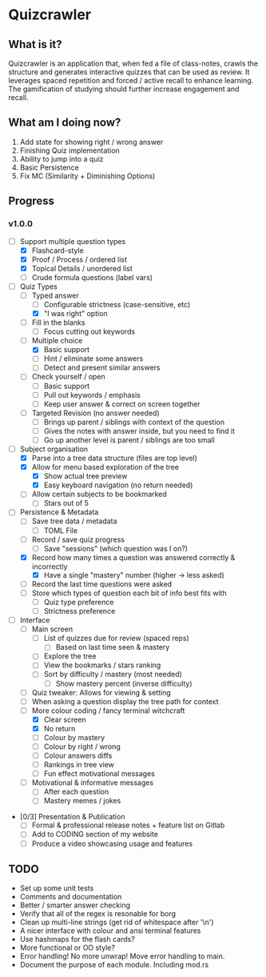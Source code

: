 # Quizcrawler

## What is it?
Quizcrawler is an application that, when fed a file of class-notes, crawls the
structure and generates interactive quizzes that can be used as review. It
leverages spaced repetition and forced / active recall to enhance learning. The
gamification of studying should further increase engagement and recall.

## What am I doing now?
  1. Add state for showing right / wrong answer
  2. Finishing Quiz implementation
  3. Ability to jump into a quiz
  4. Basic Persistence
  5. Fix MC (Similarity + Diminishing Options)

## Progress
### v1.0.0
  - [ ] Support multiple question types
    - [x] Flashcard-style
    - [x] Proof / Process / ordered list
    - [x] Topical Details / unordered list
    - [ ] Crude formula questions (label vars)
  - [ ] Quiz Types
    - [ ] Typed answer
      - [ ] Configurable strictness (case-sensitive, etc)
      - [x] "I was right" option
    - [ ] Fill in the blanks
      - [ ] Focus cutting out keywords
    - [ ] Multiple choice
      - [x] Basic support
      - [ ] Hint / eliminate some answers
      - [ ] Detect and present similar answers
    - [ ] Check yourself / open
      - [ ] Basic support
      - [ ] Pull out keywords / emphasis
      - [ ] Keep user answer & correct on screen together
    - [ ] Targeted Revision (no answer needed)
      - [ ] Brings up parent / siblings with context of the question
      - [ ] Gives the notes with answer inside, but you need to find it
      - [ ] Go up another level is parent / siblings are too small
  - [ ] Subject organisation
    - [x] Parse into a tree data structure (files are top level)
    - [x] Allow for menu based exploration of the tree
      - [x] Show actual tree preview
      - [x] Easy keyboard navigation (no return needed)
    - [ ] Allow certain subjects to be bookmarked
      - [ ] Stars out of 5
  - [ ] Persistence & Metadata
    - [ ] Save tree data / metadata
      - [ ] TOML File
    - [ ] Record / save quiz progress
      - [ ] Save "sessions" (which question was I on?)
    - [x] Record how many times a question was answered correctly & incorrectly
      - [x] Have a single "mastery" number (higher -> less asked)
    - [ ] Record the last time questions were asked
    - [ ] Store which types of question each bit of info best fits with
      - [ ] Quiz type preference
      - [ ] Strictness preference
  - [ ] Interface
    - [ ] Main screen
      - [ ] List of quizzes due for review (spaced reps)
        - [ ] Based on last time seen & mastery
      - [ ] Explore the tree
      - [ ] View the bookmarks / stars ranking
      - [ ] Sort by difficulty / mastery (most needed)
        - [ ] Show mastery percent (inverse difficulty)
    - [ ] Quiz tweaker: Allows for viewing & setting
    - [ ] When asking a question display the tree path for context
    - [ ] More colour coding / fancy terminal witchcraft
      - [x] Clear screen
      - [x] No return
      - [ ] Colour by mastery
      - [ ] Colour by right / wrong
      - [ ] Colour answers diffs
      - [ ] Rankings in tree view
      - [ ] Fun effect motivational messages
    - [ ] Motivational & informative messages
      - [ ] After each question
      - [ ] Mastery memes / jokes
  - [0/3] Presentation & Publication
    - [ ] Formal & professional release notes + feature list on Gitlab
    - [ ] Add to CODING section of my website
    - [ ] Produce a video showcasing usage and features

## TODO
* Set up some unit tests
* Comments and documentation
* Better / smarter answer checking
* Verify that all of the regex is resonable for borg
* Clean up multi-line strings (get rid of whitespace after '\n')
* A nicer interface with colour and ansi terminal features
* Use hashmaps for the flash cards?
* More functional or OO style?
* Error handling! No more unwrap! Move error handling to main.
* Document the purpose of each module. Including mod.rs
